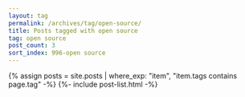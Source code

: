 ```yaml
---
layout: tag
permalink: /archives/tag/open-source/
title: Posts tagged with open source
tag: open source
post_count: 3
sort_index: 996-open source
---
```

{% assign posts = site.posts | where_exp: "item", "item.tags contains page.tag" -%}
{%- include post-list.html -%}
